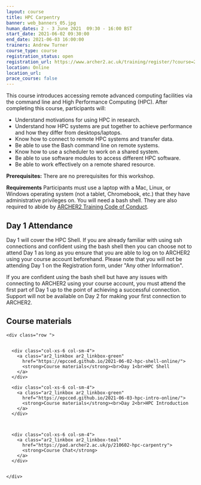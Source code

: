 ```yaml
---
layout: course
title: HPC Carpentry
banner: web_banners_05.jpg 
human_dates: 2 - 3 June 2021  09:30 - 16:00 BST
start_date: 2021-06-02 09:30:00
end_date: 2021-06-03 16:00:00
trainers: Andrew Turner
course_type: course
registration_status: open
registration_url: https://www.archer2.ac.uk/training/register/?course=210602-hpc-carpentry
location: Online
location_url:
prace_course: false
---
```


This course introduces accessing remote advanced computing facilities via the command line and High Performance Computing (HPC). After completing this course, participants will:

* Understand motivations for using HPC in research.
* Understand how HPC systems are put together to achieve performance and how they differ from desktops/laptops.
* Know how to connect to remote HPC systems and transfer data.
* Be able to use the Bash command line on remote systems.
* Know how to use a scheduler to work on a shared system.
* Be able to use software modules to access different HPC software.
* Be able to work effectively on a remote shared resource.

**Prerequisites:**
There are no prerequisites for this workshop.

**Requirements**
Participants must use a laptop with a Mac, Linux, or Windows operating system (not a tablet, Chromebook, etc.) that they have administrative privileges on. You will need a bash shell. They are also required to abide by [ARCHER2 Training Code of Conduct](https://www.archer2.ac.uk/training/code-of-conduct/).


## Day 1 Attendance

Day 1 will cover the HPC Shell.  If you are already familiar with using ssh connections and confident using the bash shell then you can choose not to attend Day 1 as long as you ensure that you are able to log on to ARCHER2 using your course account beforehand.  Please note that you will not be attending Day 1 on the Registration form, under "Any other Information".

If you are confident using the bash shell but have any issues with connecting to ARCHER2 using your course account, you must attend the first part of Day 1 up to the point of achieving a successful connection.  Support will not be available on Day 2 for making your first connection to ARCHER2.



<section id="service">



<h2><a name="materials">Course materials</a></h2>



    <div class="row ">	

 		
      <div class="col-xs-6 col-sm-4">
        <a class="ar2_linkbox ar2_linkbox-green" 
          href="https://epcced.github.io/2021-06-02-hpc-shell-online/">
          <strong>Course materials</strong><br>Day 1<br>HPC Shell
        </a>
      </div>

      <div class="col-xs-6 col-sm-4">
        <a class="ar2_linkbox ar2_linkbox-green" 
          href="https://epcced.github.io/2021-06-03-hpc-intro-online/">
          <strong>Course materials</strong><br>Day 2<br>HPC Introduction
        </a>
      </div>


 
      <div class="col-xs-6 col-sm-4">
        <a class="ar2_linkbox ar2_linkbox-teal" 
          href="https://pad.archer2.ac.uk/p/210602-hpc-carpentry">
          <strong>Course Chat</strong>       
        </a>
      </div>
		

 	</div>
		
		
					


<!-- 		
<h2><a name="videos">Videos</a></h2>

<h3>Session 1</h3>

<div>
	<iframe title="Video" width="560" height="315" src="https://www.youtube.com/embed/xxxxxxxxxxx" frameborder="0" allow="accelerometer; autoplay; encrypted-media; gyroscope; picture-in-picture" allowfullscreen></iframe>
</div>

 -->




<!--

<h2><a name="feedback">Feedback</a></h2>



    <div class="row ">	

      <div class="col-xs-6 col-sm-4">
        <a class="ar2_linkbox ar2_linkbox-teal" 

           href="../../feedback/?course=210602-hpc-carpentry" 


		>
          <strong>Feedback</strong><br/>
          Please let us know what was great about this course and anything we can improve
        </a>
      </div>
    </div>
		
		
-->
 
</section>


